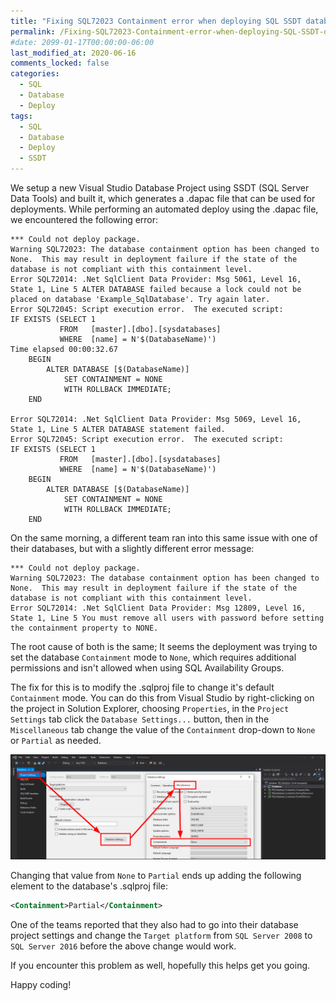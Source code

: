 ```yaml
---
title: "Fixing SQL72023 Containment error when deploying SQL SSDT database project from a dacpac"
permalink: /Fixing-SQL72023-Containment-error-when-deploying-SQL-SSDT-database-project-from-a-dacpac/
#date: 2099-01-17T00:00:00-06:00
last_modified_at: 2020-06-16
comments_locked: false
categories:
  - SQL
  - Database
  - Deploy
tags:
  - SQL
  - Database
  - Deploy
  - SSDT
---
```


We setup a new Visual Studio Database Project using SSDT (SQL Server Data Tools) and built it, which generates a .dapac file that can be used for deployments. While performing an automated deploy using the .dapac file, we encountered the following error:

```text
*** Could not deploy package.
Warning SQL72023: The database containment option has been changed to None.  This may result in deployment failure if the state of the database is not compliant with this containment level.
Error SQL72014: .Net SqlClient Data Provider: Msg 5061, Level 16, State 1, Line 5 ALTER DATABASE failed because a lock could not be placed on database 'Example_SqlDatabase'. Try again later.
Error SQL72045: Script execution error.  The executed script:
IF EXISTS (SELECT 1
           FROM   [master].[dbo].[sysdatabases]
           WHERE  [name] = N'$(DatabaseName)')
Time elapsed 00:00:32.67
    BEGIN
        ALTER DATABASE [$(DatabaseName)]
            SET CONTAINMENT = NONE
            WITH ROLLBACK IMMEDIATE;
    END

Error SQL72014: .Net SqlClient Data Provider: Msg 5069, Level 16, State 1, Line 5 ALTER DATABASE statement failed.
Error SQL72045: Script execution error.  The executed script:
IF EXISTS (SELECT 1
           FROM   [master].[dbo].[sysdatabases]
           WHERE  [name] = N'$(DatabaseName)')
    BEGIN
        ALTER DATABASE [$(DatabaseName)]
            SET CONTAINMENT = NONE
            WITH ROLLBACK IMMEDIATE;
    END
```

On the same morning, a different team ran into this same issue with one of their databases, but with a slightly different error message:

```text
*** Could not deploy package.
Warning SQL72023: The database containment option has been changed to None.  This may result in deployment failure if the state of the database is not compliant with this containment level.
Error SQL72014: .Net SqlClient Data Provider: Msg 12809, Level 16, State 1, Line 5 You must remove all users with password before setting the containment property to NONE.
```

The root cause of both is the same; It seems the deployment was trying to set the database `Containment` mode to `None`, which requires additional permissions and isn't allowed when using SQL Availability Groups.

The fix for this is to modify the .sqlproj file to change it's default `Containment` mode.
You can do this from Visual Studio by right-clicking on the project in Solution Explorer, choosing `Properties`, in the `Project Settings` tab click the `Database Settings...` button, then in the `Miscellaneous` tab change the value of the `Containment` drop-down to `None` or `Partial` as needed.

![How to change the Containment mode from Visual Studio](/assets/Posts/2020-06-15-Fixing-SQL72023-Containment-error-when-deploying-SQL-SSDT-database-project-from-a-dacpac/SetVisualStudioDatabaseProjectContainmentMode.png)

Changing that value from `None` to `Partial` ends up adding the following element to the database's .sqlproj file:

```xml
<Containment>Partial</Containment>
```

One of the teams reported that they also had to go into their database project settings and change the `Target platform` from `SQL Server 2008` to `SQL Server 2016` before the above change would work.

If you encounter this problem as well, hopefully this helps get you going.

Happy coding!
